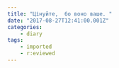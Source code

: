 ```yaml
---
title: "Цінуйте,  бо воно ваше. "
date: "2017-08-27T12:41:00.001Z"
categories:
    - diary
tags:
    - imported
    - r:eviewed
---
```

